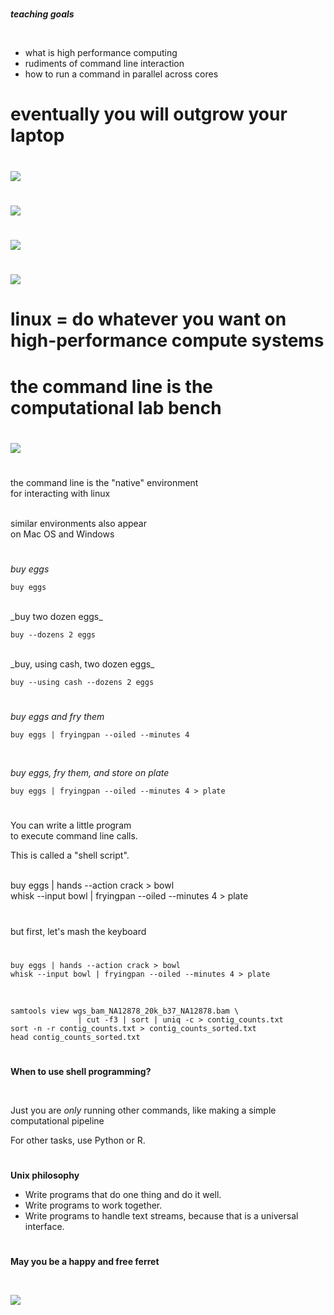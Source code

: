#

**_teaching goals_**

<br>

* what is high performance computing
* rudiments of command line interaction
* how to run a command in parallel across cores

# eventually you will outgrow your laptop

#
<p class="stretch"><img src="images/ferret.jpg"></p>

#
<section data-background="https://img-en.fs.com/community/wp-content/uploads/2016/08/Data-Center-.jpg"></section>

#
<section data-background="images/gizmo.png"></section>

#
<p class="stretch"><img src="images/galaxy.png"></p>

#
<p class="stretch"><img src="images/betty-crocker.jpg"></p>

#
<p class="stretch"><img src="images/cake-recipe.jpg"></p>

# linux = do whatever you want on high-performance compute systems

#
<section data-background="https://upload.wikimedia.org/wikipedia/commons/thumb/2/27/Wikimedia_Foundation_Servers-8055_08.jpg/1280px-Wikimedia_Foundation_Servers-8055_08.jpg"></section>

#
<section data-background="images/datacenter-cooling.jpg"></section>

#
<section data-background="https://upload.wikimedia.org/wikipedia/commons/thumb/3/38/Inside_and_Rear_of_Webserver.jpg/1920px-Inside_and_Rear_of_Webserver.jpg"></section>

#
<section data-background="images/processor.jpg"></section>

#
<section data-background="images/tractor.jpg"></section>

#
<section data-background="images/harvesters.jpg"></section>

#
<section data-background="https://upload.wikimedia.org/wikipedia/commons/c/c7/HuaweiRH2288HV2.JPG"></section>

# the command line is the computational lab bench

#

<p class="stretch"><img src="https://thumbs.dreamstime.com/z/pipeta-do-canal-da-mulher-qu%C3%ADmica-do-cientista-do-laborat%C3%B3rio-multi-27966547.jpg"></p>

#

the command line is the "native" environment <br> for interacting with linux

<br>

<div class=fragment>
similar environments also appear <br> on Mac OS and Windows
</div>

#

_buy eggs_

    buy eggs

<br>

<div class=fragment>
_buy two dozen eggs_

    buy --dozens 2 eggs
</div>



<br>

<div class=fragment>
_buy, using cash, two dozen eggs_

    buy --using cash --dozens 2 eggs
</div>

#

_buy eggs and fry them_

    buy eggs | fryingpan --oiled --minutes 4

<br>

<div class=fragment>

_buy eggs, fry them, and store on plate_

    buy eggs | fryingpan --oiled --minutes 4 > plate
</div>


#

You can write a little program <br>
to execute command line calls.

This is called a "shell script".

<br>

<div class=fragment>
    buy eggs | hands --action crack > bowl
</div>

<div class=fragment>
    whisk --input bowl | fryingpan --oiled --minutes 4 > plate
</div>

#

but first, let's mash the keyboard

#

    buy eggs | hands --action crack > bowl
    whisk --input bowl | fryingpan --oiled --minutes 4 > plate

<br>

    samtools view wgs_bam_NA12878_20k_b37_NA12878.bam \
                   | cut -f3 | sort | uniq -c > contig_counts.txt
    sort -n -r contig_counts.txt > contig_counts_sorted.txt
    head contig_counts_sorted.txt


#
**When to use shell programming?**

<br>

Just you are _only_ running other commands, like making a simple computational pipeline

<div class=fragment>
For other tasks, use Python or R.
</div>

#

**Unix philosophy**

* Write programs that do one thing and do it well.
* Write programs to work together.
* Write programs to handle text streams, because that is a universal interface.

#

**May you be a happy and free ferret**

<br>

<p class="stretch"><img src="https://img-9gag-fun.9cache.com/photo/awxeMoR_700bwp.webp"></p>
